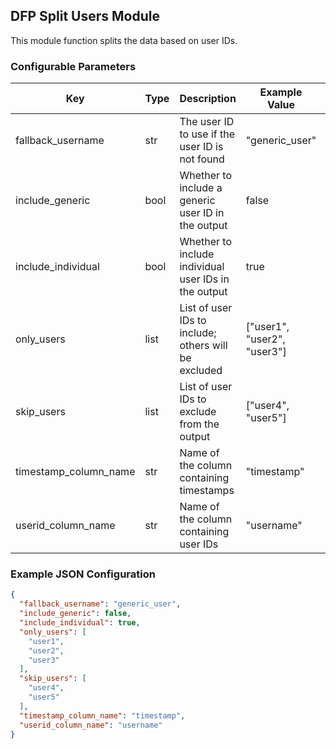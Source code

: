 <!--
SPDX-FileCopyrightText: Copyright (c) 2022-2023, NVIDIA CORPORATION & AFFILIATES. All rights reserved.
SPDX-License-Identifier: Apache-2.0

Licensed under the Apache License, Version 2.0 (the "License");
you may not use this file except in compliance with the License.
You may obtain a copy of the License at

http://www.apache.org/licenses/LICENSE-2.0

Unless required by applicable law or agreed to in writing, software
distributed under the License is distributed on an "AS IS" BASIS,
WITHOUT WARRANTIES OR CONDITIONS OF ANY KIND, either express or implied.
See the License for the specific language governing permissions and
limitations under the License.
-->

## DFP Split Users Module

This module function splits the data based on user IDs.

### Configurable Parameters

| Key                   | Type | Description                                          | Example Value               | Default Value  |
|-----------------------|------|------------------------------------------------------|-----------------------------|----------------|
| fallback_username     | str  | The user ID to use if the user ID is not found       | "generic_user"              | `generic_user` |
| include_generic       | bool | Whether to include a generic user ID in the output   | false                       | `false`        |
| include_individual    | bool | Whether to include individual user IDs in the output | true                        | `false`        |
| only_users            | list | List of user IDs to include; others will be excluded | ["user1", "user2", "user3"] | `[]`           |
| skip_users            | list | List of user IDs to exclude from the output          | ["user4", "user5"]          | `[]`           |
| timestamp_column_name | str  | Name of the column containing timestamps             | "timestamp"                 | `timestamp`    |
| userid_column_name    | str  | Name of the column containing user IDs               | "username"                  | `username`     |

### Example JSON Configuration

```json
{
  "fallback_username": "generic_user",
  "include_generic": false,
  "include_individual": true,
  "only_users": [
    "user1",
    "user2",
    "user3"
  ],
  "skip_users": [
    "user4",
    "user5"
  ],
  "timestamp_column_name": "timestamp",
  "userid_column_name": "username"
}
```
